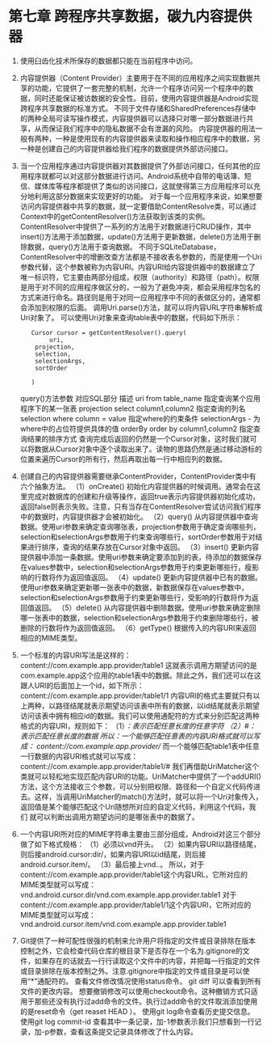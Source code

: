 # 第七章 跨程序共享数据，碳九内容提供器

1. 使用臼齿化技术所保存的数据都只能在当前程序中访问。
2. 内容提供器（Content Provider）主要用于在不同的应用程序之间实现数据共享的功能，它提供了一套完整的机制，允许一个程序访问另一个程序中的数据，同时还能保证被访数据的安全性。目前，使用内容提供器是Android实现跨程序共享数据的标准方式。
    不同于文件存储和SharedPreferences存储中的两种全局可读写操作模式，内容提供器可以选择只对哪一部分数据进行共享，从而保证我们程序中的隐私数据不会有泄漏的风险。
	内容提供器的用法一般有两种，一种是使用现有的内容提供器来读取和操作相应程序中的数据，另一种是创建自己的内容提供器给我们程序的数据提供外部访问接口。
3. 当一个应用程序通过内容提供器对其数据提供了外部访问接口，任何其他的应用程序就都可以对这部分数据进行访问。Android系统中自带的电话簿、短信、媒体库等程序都提供了类似的访问接口，这就使得第三方应用程序可以充分地利用这部分数据来实现更好的功能。
    对于每一个应用程序来说，如果想要访问内容提供器中共享的数据，就一定要借助ContentResolve类，可以通过Context中的getContentResolver()方法获取到该类的实例。ContentResolver中提供了一系列的方法用于对数据进行CRUD操作，其中insert()方法用于添加数据，update()方法用于更新数据，delete()方法用于删除数据，query()方法用于查询数据。
	不同于SQLiteDatabase，ContentResolver中的增删改查方法都是不接收表名参数的，而是使用一个Uri参数代替，这个参数被称为内容URI。内容URI给内容提供器中的数据建立了唯一标识符，它主要由两部分组成，权限（authority）和路径（path）。权限是用于对不同的应用程序做区分的，一般为了避免冲突，都会采用程序包名的方式来进行命名。路径则是用于对同一应用程序中不同的表做区分的，通常都会添加到权限的后面。
	调用Uri.parse()方法，就可以将内容URL字符串解析成Uri对象了。
	可以使用Uri对象来查询table表中的数据，代码如下所示：

	      Cursor cursor = getContentResolver().query(
	           uri,
		   projection,
		   selection,
		   selectionArgs,
		   sortOrder
	      
	      )

	 query()方法参数     对应SQL部分                 描述
	 uri                 from table_name             指定查询某个应用程序下的某一张表
	 projection          select column1,column2      指定查询的列名
	 selection           where column = value        指定where的约束条件
	 selectionArgs       -                           为where中的占位符提供具体的值
	 orderBy             order by column1,column2    指定查询结果的排序方式
	 查询完成后返回的仍然是一个Cursor对象，这时我们就可以将数据从Cursor对象中逐个读取出来了。读物的思路仍然是通过移动游标的位置来遍历Cursor的所有行，然后再取出每一行中相应列的数据。
4. 创建自己的内容提供器需要继承ContentProvider，ContentProvider类中有六个抽象方法。
   （1）onCreate()
	    初始化内容提供器的时候调用。通常会在这里完成对数据库的创建和升级等操作，返回true表示内容提供器初始化成功，返回false则表示失败。注意，只有当存在ContentResolver尝试访问我们程序中的数据时，内容提供器才会被初始化。
   （2）query()
	    从内容提供器中查询数据。使用uri参数来确定查询哪张表，projection参数用于确定查询哪些列，selection和selectionArgs参数用于约束查询哪些行，sortOrder参数用于对结果进行排序，查询的结果存放在Cursor对象中返回。
   （3）insert()
	    更新内容提供器中添加一条数据。使用uri参数来确定要添加到的表，待添加的数据保存在values参数中，selection和selectionArgs参数用于约束更新哪些行，瘦影响的行数将作为返回值返回。
   （4）update()
	    更新内容提供器中已有的数据。使用uri参数来确定更新哪一张表中的数据，新数据保存在values参数中，selection和selectionArgs参数用于约束更新哪些行，受影响的行数将作为返回值返回。
   （5）delete()
	    从内容提供器中删除数据。使用uri参数来确定删除哪一张表中的数据，selection和selectionArgs参数用于约束删除哪些行，被删除的行数将作为返回值返回。
   （6）getType()
	    根据传入的内容URI来返回相应的MIME类型。
5. 一个标准的内容URI写法是这样的：
    content://com.example.app.provider/table1
	这就表示调用方期望访问的是com.example.app这个应用的table1表中的数据。除此之外，我们还可以在这跟人URI的后面加上一个id，如下所示：
	content://com.example.app.provider/table1/1
	内容URI的格式主要就只有以上两种，以路径结尾就表示期望访问该表中所有的数据，以id结尾就表示期望访问该表中拥有相应id的数据。我们可以使用通配符的方式来分别匹配这两种格式的内容URI，规则如下：
	   （1）*：表示匹配任意长度的任意字符
	   （2）#：表示匹配任意长度的数据
	    所以：一个能够匹配任意表的内容URI格式就可以写成：
	        content://com.example.app.provider/*
	    而一个能够匹配table1表中任意一行数据的内容URI格式就可以写成：
	        content://com.example.app.provider/table1/#
        我们再借助UriMatcher这个类就可以轻松地实现匹配内容URI的功能。UriMatcher中提供了一个addURI()方法，这个方法接收三个参数，可以分别把权限、路径和一个自定义代码传进去。这样，当调用UriMatcher的match()方法时，就可以将一个Uri对象传入，返回值是某个能够匹配这个Uri随想所对应的自定义代码，利用这个代码，我们 就可以判断出调用方期望访问的是哪张表中的数据了。
6. 一个内容URI所对应的MIME字符串主要由三部分组成，Android对这三个部分做了如下格式规格：
    （1）必须以vnd开头。
	（2）如果内容URI以路径结尾，则后接android.cursor:dir/，如果内容URI以id结尾，则后接android.cursor.item/。
	（3）最后接上vnd.<authority>.<path>。
	所以，对于content://com.example.app.provider/table1这个内容URL，它所对应的MIME类型就可以写成：
	    vnd.android.cursor.dir/vnd.com.example.app.provider.table1
	对于content://com.example.app.provider/table1/1这个内容URI，它所对应的MIME类型就可以写成：
	    vnd.android.cursor.item/vnd.com.example.app.provider.table1
7. Git提供了一种可配性很强的机制来允许用户将指定的文件或目录排除在版本控制之外，它会检查代码仓库的根目录下是否存在一个名为.gitignore的文件，如果存在的话就去一行行读取这个文件中的内容，并把每一行指定的文件或目录排除在版本控制之外。注意.gitignore中指定的文件或目录是可以使用“*”通配符的。
    查看文件修改情况使用status命令。
	git diff 可以查看到所有文件的更改内容。
	想要撤销修改可以使用checkout命令。这种撤销方式只适用于那些还没有执行过add命令的文件。执行过add命令的文件取消添加使用的是reset命令（get reaset HEAD <fileName>）。
    使用git log命令查看历史提交信息。
    使用git log commit-id 查看其中一条记录，加-1参数表示我们只想看到一行记录，加-p参数，查看这条提交记录具体修改了什么内容。

